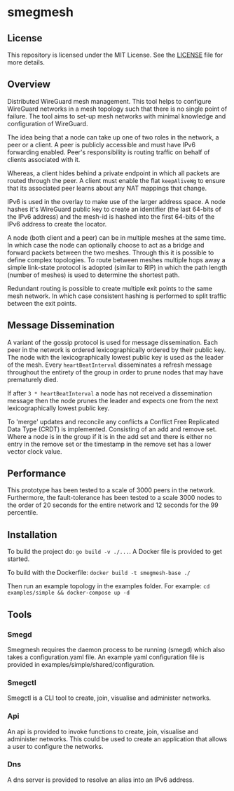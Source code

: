 # smegmesh

## License

This repository is licensed under the MIT License. See the [LICENSE](./LICENSE) file for more details.

## Overview

Distributed WireGuard mesh management. This tool helps to configure WireGuard
networks in a mesh topology such that there is no single point of failure.
The tool aims to set-up mesh networks with minimal knowledge and
configuration of WireGuard.

The idea being that a node can take up one of two roles in the network, a
peer or a client. A peer is publicly accessible and must have IPv6 forwarding
enabled. Peer's responsibility is routing traffic on behalf of clients
associated with it.

Whereas, a client hides behind a private endpoint in which all packets are
routed through the peer. A client must enable the flat `keepAliveWg` to
ensure that its associated peer learns about any NAT mappings that change.

IPv6 is used in the overlay to make use of the larger address space.
A node hashes it's WireGuard public key to create an identifier
(the last 64-bits of the IPv6 address) and the mesh-id is hashed into
the first 64-bits of the IPv6 address to create the locator.

A node (both client and a peer) can be in multiple meshes at the same
time. In which case the node can optionally choose to act as a bridge
and forward packets between the two meshes. Through this it is possible
to define complex topologies. To route between meshes multiple hops away
a simple link-state protocol is adopted (similar to RIP) in which the
path length (number of meshes) is used to determine the shortest path.

Redundant routing is possible to create multiple exit points to the same
mesh network. In which case consistent hashing is performed to split traffic
between the exit points.

## Message Dissemination

A variant of the gossip protocol is used for message dissemination. Each peer
in the network is ordered lexicographically ordered by their public key.
The node with the lexicographically lowest public key is used as the leader
of the mesh. Every `heartBeatInterval` disseminates a refresh message
throughout the entirety of the group in order to prune nodes that may
have prematurely died.

If after `3 * heartBeatInterval` a node has not received a dissemination
message then the node prunes the leader and expects one from the next
lexicographically lowest public key.

To 'merge' updates and reconcile any conflicts a Conflict Free Replicated
Data Type (CRDT) is implemented. Consisting of an add and remove set.
Where a node is in the group if it is in the add set and there is either
no entry in the remove set or the timestamp in the remove set has a lower
vector clock value.

## Performance

This prototype has been tested to a scale of 3000 peers in the network.
Furthermore, the fault-tolerance has been tested to a scale 3000 nodes
to the order of 20 seconds for the entire network and 12 seconds
for the 99 percentile.

## Installation

To build the project do: `go build -v ./...`. A Docker file is provided
to get started.

To build with the Dockerfile:
`docker build -t smegmesh-base ./`

Then run an example topology in the examples folder. For example:
`cd examples/simple && docker-compose up -d`

## Tools

### Smegd
Smegmesh requires the daemon process to be running (smegd) which also takes
a configuration.yaml file. An example yaml configuration file is provided in
examples/simple/shared/configuration.

### Smegctl
Smegctl is a CLI tool to create, join, visualise and administer networks.

### Api
An api is provided to invoke functions to create, join, visualise and administer
networks. This could be used to create an application that allows a user
to configure the networks.

### Dns
A dns server is provided to resolve an alias into an IPv6 address.

